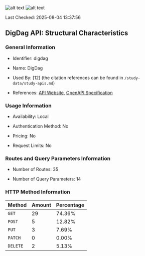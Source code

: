 ![alt text](https://img.shields.io/badge/OpenAPI_Specification-Valid-brightgreen.svg) ![alt text](https://img.shields.io/badge/Server_URL-Invalid-red.svg) 

Last Checked: 2025-08-04 13:37:56

## DigDag API: Structural Characteristics

### General Information

- Identifier: digdag

- Name: DigDag

- Used By: [12] (the citation references can be found in `/study-data/study-apis.md`)

- References: [API Website](https://docs.digdag.io), [OpenAPI Specification](https://github.com/treasure-data/digdag/blob/master/digdag-docs/src/_extra/api/swagger.yaml)

### Usage Information

- Availability: Local

- Authentication Method: No

- Pricing: No

- Request Limits: No

### Routes and Query Parameters Information

- Number of Routes: 35

- Number of Query Parameters: 14

### HTTP Method Information

| Method | Amount | Percentage |
|--------|--------|------------|
| `GET` | 29 | 74.36% |
| `POST` | 5 | 12.82% |
| `PUT` | 3 | 7.69% |
| `PATCH` | 0 | 0.00% |
| `DELETE` | 2 | 5.13% |
